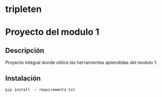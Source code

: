 # tripleten

# Proyecto del modulo 1
## Descripción
Proyecto integral donde utilice las herramientas aprendidas del modulo 1.
## Instalación
```bash
pip install -r requirements.txt
